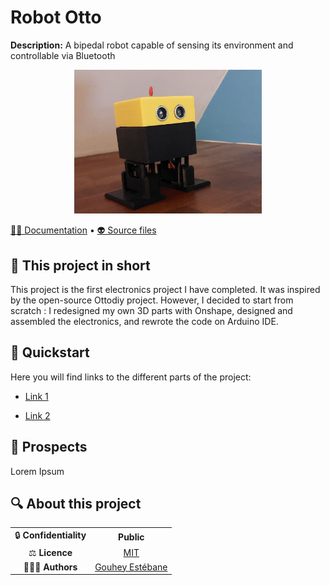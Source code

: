 # Robot Otto

**Description:** A bipedal robot capable of sensing its environment and controllable via Bluetooth

<div style="text-align: center;">
  <img src="images\otto.jpg" alt="FOX" width="300"/>
</div>


[👨‍💻 Documentation](docs/) • [👽 Source files](src/)
  
## 📄 This project in short

This project is the first electronics project I have completed. It was inspired by the open-source Ottodiy project. However, I decided to start from scratch : I redesigned my own 3D parts with Onshape, designed and assembled the electronics, and rewrote the code on Arduino IDE.

## 🚀 Quickstart

Here you will find links to the different parts of the project:

* [Link 1](docs\developer\example.md)

* [Link 2](docs\user\example.md)

## 🔭 Prospects

Lorem Ipsum


## 🔍 About this project

|       |        |
|:----------------------------:|:-----------------------------------------------------------------------:|
| 🔒 **Confidentiality**       | **Public**                                          |
| ⚖️ **Licence**               |  [MIT](https://opensource.org/licenses/MIT)    |
| 👨‍👨‍👦 **Authors**               |  [Gouhey Estébane](https://www.linkedin.com/in/estebane-gouhey/)    |
